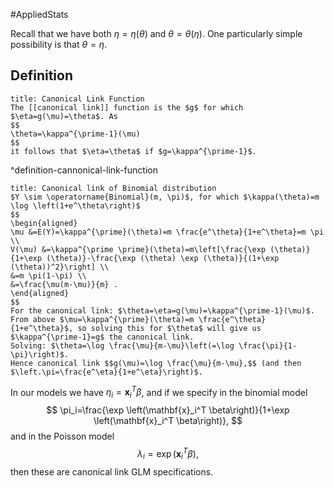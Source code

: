#AppliedStats 

Recall that we have both $\eta=\eta(\theta)$ and $\theta=\theta(\eta)$.
One particularly simple possibility is that $\theta=\eta$.
## Definition

```ad-definition
title: Canonical Link Function
The [[canonical link]] function is the $g$ for which $\eta=g(\mu)=\theta$. As
$$
\theta=\kappa^{\prime-1}(\mu)
$$
it follows that $\eta=\theta$ if $g=\kappa^{\prime-1}$.
```

^definition-cannonical-link-function

```ad-example
title: Canonical link of Binomial distribution
$Y \sim \operatorname{Binomial}(m, \pi)$, for which $\kappa(\theta)=m \log \left(1+e^\theta\right)$
$$
\begin{aligned}
\mu &=E(Y)=\kappa^{\prime}(\theta)=m \frac{e^\theta}{1+e^\theta}=m \pi \\
V(\mu) &=\kappa^{\prime \prime}(\theta)=m\left[\frac{\exp (\theta)}{1+\exp (\theta)}-\frac{\exp (\theta) \exp (\theta)}{(1+\exp (\theta))^2}\right] \\
&=m \pi(1-\pi) \\
&=\frac{\mu(m-\mu)}{m} .
\end{aligned}
$$
For the canonical link: $\theta=\eta=g(\mu)=\kappa^{\prime-1}(\mu)$.
From above $\mu=\kappa^{\prime}(\theta)=m \frac{e^\theta}{1+e^\theta}$, so solving this for $\theta$ will give us $\kappa^{\prime-1}=g$ the canonical link.
Solving: $\theta=\log \frac{\mu}{m-\mu}\left(=\log \frac{\pi}{1-\pi}\right)$.
Hence canonical link $$g(\mu)=\log \frac{\mu}{m-\mu},$$ (and then $\left.\pi=\frac{e^\eta}{1+e^\eta}\right)$.
```


In our models we have $\eta_i=\mathbf{x}_i^T \beta$, and if we specify in the binomial model
$$
\pi_i=\frac{\exp \left(\mathbf{x}_i^T \beta\right)}{1+\exp \left(\mathbf{x}_i^T \beta\right)},
$$
and in the Poisson model
$$
\lambda_i=\exp \left(\mathbf{x}_i^T \beta\right),
$$
then these are canonical link GLM specifications.